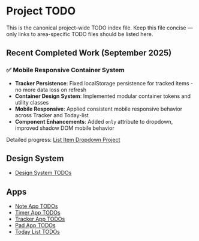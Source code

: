 # Project TODO

This is the canonical project-wide TODO index file. Keep this file concise — only links to area-specific TODO files should be listed here.

## Recent Completed Work (September 2025)

### ✅ Mobile Responsive Container System
- **Tracker Persistence**: Fixed localStorage persistence for tracked items - no more data loss on refresh
- **Container Design System**: Implemented modular container tokens and utility classes
- **Mobile Responsive**: Applied consistent mobile responsive behavior across Tracker and Today-list
- **Component Enhancements**: Added `only` attribute to dropdown, improved shadow DOM mobile behavior

Detailed progress: [List Item Dropdown Project](design-system/TODO-list-item-dropdown.md)

## Design System
- [Design System TODOs](design-system/TODO.md)

## Apps
- [Note App TODOs](docs/note/TODO.md)
- [Timer App TODOs](docs/timer/TODO.md)
- [Tracker App TODOs](docs/tracker/TODO.md)
- [Pad App TODOs](docs/pad/TODO.md)
- [Today List TODOs](docs/today-list/TODO.md)
